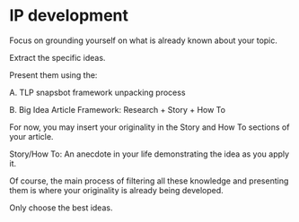 # IP development

Focus on grounding yourself on what is already known about your topic.

Extract the specific ideas.

Present them using the:

A. TLP snapsbot framework unpacking process

B. Big Idea Article Framework: Research + Story + How To

For now, you may insert your originality in the Story and How To sections of your article.

Story/How To: An anecdote in your life demonstrating the idea as you apply it.

Of course, the main process of filtering all these knowledge and presenting them is where your originality is already being developed.

Only choose the best ideas.


